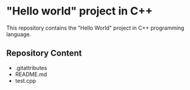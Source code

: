 # "Hello world" project in C++

This repository contains the "Hello World" project in C++ programming language.

## Repository Content
- .gitattributes
- README.md
- test.cpp



